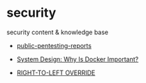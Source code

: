 # security
security content &amp; knowledge base

- [public-pentesting-reports](https://github.com/juliocesarfort/public-pentesting-reports/tree/master)

- [System Design: Why Is Docker Important?](./images/System%20Design_%20Why%20Is%20Docker%20Important.jpg)

- [RIGHT-TO-LEFT OVERRIDE](./description/RLO.md)
